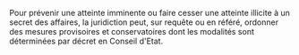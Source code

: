 Pour prévenir une atteinte imminente ou faire cesser une atteinte illicite à un secret des affaires, la juridiction peut, sur requête ou en référé, ordonner des mesures provisoires et conservatoires dont les modalités sont déterminées par décret en Conseil d'Etat.
